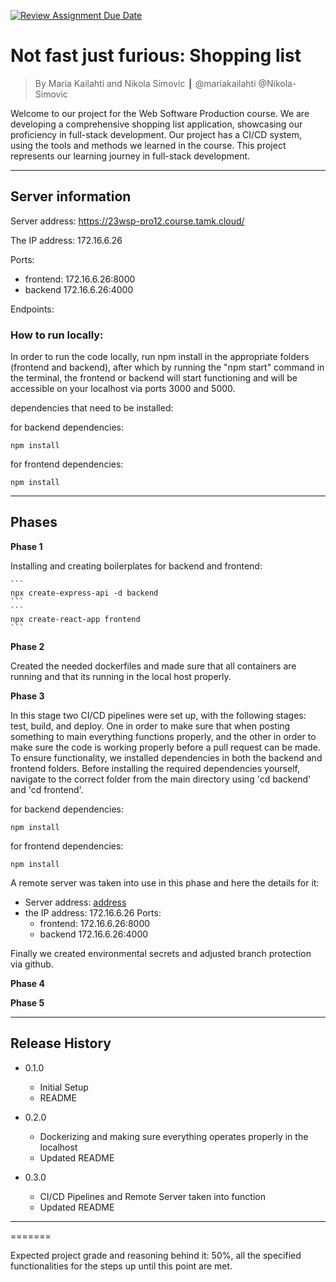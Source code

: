 [![Review Assignment Due Date](https://classroom.github.com/assets/deadline-readme-button-24ddc0f5d75046c5622901739e7c5dd533143b0c8e959d652212380cedb1ea36.svg)](https://classroom.github.com/a/iuze45af)
# Not fast just furious: Shopping list
> By Maria Kailahti and Nikola Simovic ┃ @mariakailahti @Nikola-Simovic

Welcome to our project for the Web Software Production course. We are developing a comprehensive shopping list application, showcasing our proficiency in full-stack development. Our project has a CI/CD system, using the tools and methods we learned in the course. This project represents our learning journey in full-stack development.

------------------------

## Server information

Server address: https://23wsp-pro12.course.tamk.cloud/

The IP address: 172.16.6.26
    
    
Ports:
* frontend: 172.16.6.26:8000 
* backend 172.16.6.26:4000


Endpoints:

### How to run locally: 


In order to run the code locally, run npm install in the appropriate folders (frontend and backend), after which by running the "npm start" command in the terminal, the frontend or backend will start functioning and will be accessible on your localhost via ports 3000 and 5000.

dependencies that need to be installed:


for backend dependencies:
```
npm install
```

for frontend dependencies:
```
npm install
```

------------------------

## Phases

**Phase 1**

Installing and creating boilerplates for backend and frontend:

    ```
    npx create-express-api -d backend
    ```
    ```
    npx create-react-app frontend
    ```

**Phase 2**

Created the needed dockerfiles and made sure that all containers are running and that its running in the local host properly.

**Phase 3**

In this stage two CI/CD pipelines were set up, with the following stages: test, build, and deploy. One in order to make sure that when posting something to main everything functions properly, and the other in order to make sure the code is working properly before a pull request can be made. To ensure functionality, we installed dependencies in both the backend and frontend folders. Before installing the required dependencies yourself, navigate to the correct folder from the main directory using 'cd backend' and 'cd frontend'.

for backend dependencies:
```
npm install
```

for frontend dependencies:
```
npm install
```

A remote server was taken into use in this phase and here the details for it:

* Server address: [address](https://23wsp-pro12.course.tamk.cloud/)
* the IP address: 172.16.6.26
    Ports:
    * frontend: 172.16.6.26:8000 
    * backend 172.16.6.26:4000

Finally we created environmental secrets and adjusted branch protection via github.

**Phase 4**

**Phase 5**


------------------------

## Release History

* 0.1.0
    * Initial Setup
    * README

* 0.2.0
    * Dockerizing and making sure everything operates properly in the localhost
    * Updated README

* 0.3.0
    * CI/CD Pipelines and Remote Server taken into function
    * Updated README


------------------------

=======

Expected project grade and reasoning behind it:
50%, all the specified functionalities for the steps up until this point are met.
